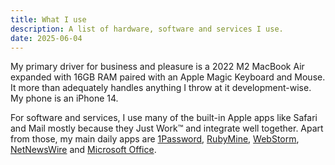```yaml
---
title: What I use
description: A list of hardware, software and services I use.
date: 2025-06-04
---
```


My primary driver for business and pleasure is a 2022 M2 MacBook Air expanded with 16GB RAM paired with an Apple Magic Keyboard and Mouse. It more than adequately handles anything I throw at it development-wise. My phone is an iPhone 14.

For software and services, I use many of the built-in Apple apps like Safari and Mail mostly because they Just Work™ and integrate well together. Apart from those, my main daily apps are [1Password](https://1password.com), [RubyMine](https://www.jetbrains.com/ruby/), [WebStorm](https://www.jetbrains.com/webstorm/), [NetNewsWire](https://netnewswire.com) and [Microsoft Office](https://www.office.com).
